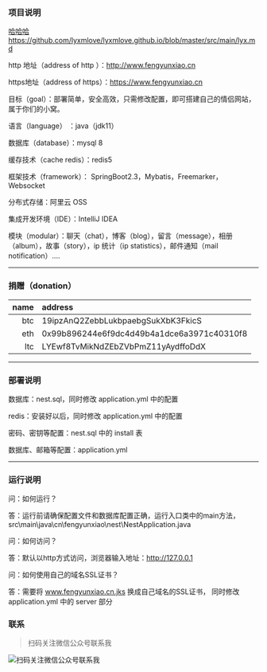 ### 项目说明



[哈哈哈][hhh]
https://github.com/lyxmlove/lyxmlove.github.io/blob/master/src/main/lyx.md

[hhh]:https://github.com/lyxmlove/lyxmlove.github.io/blob/master/src/main/lyx.md

http 地址（address of http ）：http://www.fengyunxiao.cn

https地址（address of https）：https://www.fengyunxiao.cn


目标（goal）：部署简单，安全高效，只需修改配置，即可搭建自己的情侣网站，属于你们的小窝。

语言（language） ：java（jdk11）

数据库（database）：mysql 8

缓存技术（cache redis）：redis5

框架技术（framework）： SpringBoot2.3，Mybatis，Freemarker，Websocket

分布式存储：阿里云 OSS

集成开发环境（IDE）：IntelliJ IDEA

模块（modular）：聊天（chat），博客（blog），留言（message），相册（album），故事（story），ip 统计（ip statistics），邮件通知（mail notification）....

---

### 捐赠（donation）

| name  | address  |
-:|:-
| btc  | 19ipzAnQ2ZebbLukbpaebgSukXbK3FkicS |
| eth  | 0x99b896244e6f9dc4d49b4a1dce6a3971c40310f8 |
| ltc  | LYEwf8TvMikNdZEbZVbPmZ11yAydffoDdX |

---

### 部署说明

数据库：nest.sql，同时修改 application.yml 中的配置

redis：安装好以后，同时修改 application.yml 中的配置

密码、密钥等配置：nest.sql 中的 install 表

数据库、邮箱等配置：application.yml

---

### 运行说明


问：如何运行？

答：运行前请确保配置文件和数据库配置正确，运行入口类中的main方法，src\main\java\cn\fengyunxiao\nest\NestApplication.java


问：如何访问？

答：默认以http方式访问，浏览器输入地址：http://127.0.0.1


问：如何使用自己的域名SSL证书？

答：需要将 www.fengyunxiao.cn.jks 换成自己域名的SSL证书，
同时修改 application.yml 中的 server 部分

### 联系

> 扫码关注微信公众号联系我

![扫码关注微信公众号联系我](https://fengyunxiao.oss-cn-shanghai.aliyuncs.com/nest/photos/gongzhonghao.jpg)
